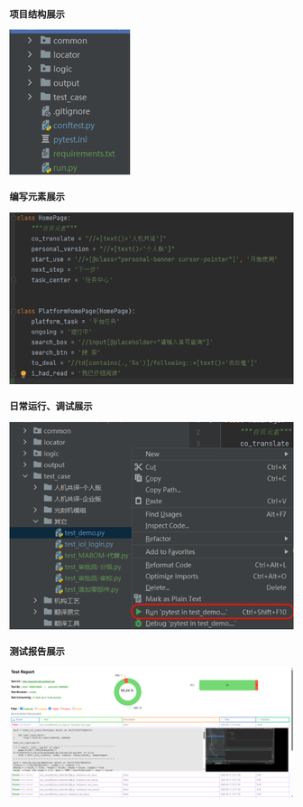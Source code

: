 ### 项目结构展示

![image-20250611103258281](assets/image-20250611103258281.png)

### 编写元素展示

![image-20250611103431281](assets/image-20250611103431281.png)

### 日常运行、调试展示

![image-20250611103610537](assets/image-20250611103610537.png)

### 测试报告展示

![image-20250611103012090](assets/image-20250611103012090.png)
